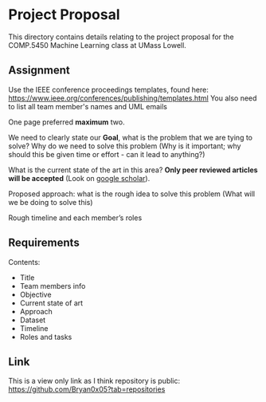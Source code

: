 # Project Proposal
This directory contains details relating to the project proposal for the COMP.5450 Machine Learning class at UMass Lowell. 

## Assignment 
Use the IEEE conference proceedings templates, found here: https://www.ieee.org/conferences/publishing/templates.html You also need to list all team member's names and UML emails

One page preferred **maximum** two.

We need to clearly state our **Goal**, what is the problem that we are tying to solve? Why do we need to solve this problem (Why is it important; why should this be given time or effort - can it lead to anything?)

What is the current state of the art in this area? **Only peer reviewed articles will be accepted** (Look on [google scholar](https://scholar.google.com/)). 

Proposed approach: what is the rough idea to solve this problem (What will we be doing to solve this)

Rough timeline and each member’s roles

## Requirements 
Contents:
* Title 
* Team members info 
* Objective 
* Current state of art 
* Approach 
* Dataset 
* Timeline 
* Roles and tasks

## Link

This is a view only link as I think repository is public:
https://github.com/Bryan0x05?tab=repositories 